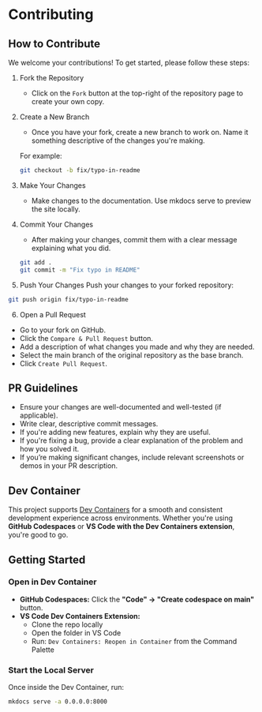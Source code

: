# Contributing

## How to Contribute

We welcome your contributions! To get started, please follow these steps:

1. Fork the Repository
    - Click on the `Fork` button at the top-right of the repository page to create your own copy.

2. Create a New Branch
    - Once you have your fork, create a new branch to work on. Name it something descriptive of the changes you're making.

    For example:

    ```bash
    git checkout -b fix/typo-in-readme
    ```

3. Make Your Changes
    - Make changes to the documentation. Use mkdocs serve to preview the site locally.

4. Commit Your Changes
    - After making your changes, commit them with a clear message explaining what you did.
    ```bash
    git add .
    git commit -m "Fix typo in README"
    ```

5. Push Your Changes
Push your changes to your forked repository:
```bash
git push origin fix/typo-in-readme
```
6. Open a Pull Request
- Go to your fork on GitHub.
- Click the `Compare & Pull Request` button.
- Add a description of what changes you made and why they are needed.
- Select the main branch of the original repository as the base branch.
- Click `Create Pull Request`.

## PR Guidelines

- Ensure your changes are well-documented and well-tested (if applicable).
- Write clear, descriptive commit messages.
- If you're adding new features, explain why they are useful.
- If you're fixing a bug, provide a clear explanation of the problem and how you solved it.
- If you’re making significant changes, include relevant screenshots or demos in your PR description.

## Dev Container
This project supports [Dev Containers](https://containers.dev/) for a smooth and consistent development experience across environments. Whether you're using **GitHub Codespaces** or **VS Code with the Dev Containers extension**, you're good to go.



## Getting Started

### Open in Dev Container

- **GitHub Codespaces:** Click the **"Code" → "Create codespace on main"** button.
- **VS Code Dev Containers Extension:**
    - Clone the repo locally
    - Open the folder in VS Code
    - Run: `Dev Containers: Reopen in Container` from the Command Palette

### Start the Local Server

Once inside the Dev Container, run:

```bash
mkdocs serve -a 0.0.0.0:8000
```

